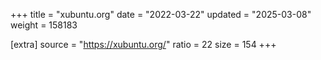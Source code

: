 +++
title = "xubuntu.org"
date = "2022-03-22"
updated = "2025-03-08"
weight = 158183

[extra]
source = "https://xubuntu.org/"
ratio = 22
size = 154
+++

